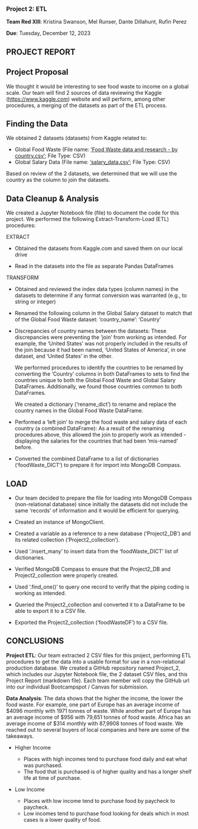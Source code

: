 ### Project 2: ETL

**Team Red XIII**: Kristina Swanson, Mel Runser, Dante Dillahunt, Rufin Perez

**Due**: Tuesday, December 12, 2023

## **PROJECT REPORT**

## Project Proposal

We thought it would be interesting to see food waste to income on a global scale.
Our team will find 2 sources of data reviewing the Kaggle (https://www.kaggle.com) website and will perform, among other procedures, a merging of the datasets as part of the ETL process.

## Finding the Data

We obtained 2 datasets (datasets) from Kaggle related to:
* Global Food Waste (File name: [‘Food Waste data and research - by country.csv’](https://www.kaggle.com/datasets/joebeachcapital/food-waste); File Type: CSV)
* Global Salary Data (File name: [‘salary_data.csv’](https://www.kaggle.com/datasets/zedataweaver/global-salary-data); File Type: CSV)

Based on review of the 2 datasets, we determined that we will use the country as the column to join the datasets. 

## Data Cleanup & Analysis

We created a Jupyter Notebook file (file) to document the code for this project. We performed the following Extract-Transform-Load (ETL) procedures:

EXTRACT
* Obtained the datasets from Kaggle.com and saved them on our local drive
  
* Read in the datasets into the file as separate Pandas DataFrames

TRANSFORM
* Obtained and reviewed the index data types (column names) in the datasets to determine if any format conversion was warranted (e.g., to string or integer)

* Renamed the following column in the Global Salary dataset to match that of the Global Food Waste dataset:
‘country_name’: ‘Country’

* Discrepancies of country names between the datasets:
These discrepancies were preventing the ‘join’ from working as intended. For example, the ‘United States’ was not properly included in the results of the join because it had been named, ‘United States of America’, in one dataset, and ‘United States’ in the other. 

  We performed procedures to identify the countries to be renamed by converting the ‘Country’ columns in both       DataFrames to sets to find the countries unique to both the Global Food Waste and Global Salary DataFrames.       Additionally, we found those countries common to both DataFrames.

  We created a dictionary (‘rename_dict’) to rename and replace the country names in the Global Food Waste          DataFrame. 

* Performed a ‘left join’ to merge the food waste and salary data of each country (a combined DataFrame):
As a result of the renaming procedures above, this allowed the join to properly work as intended - displaying the salaries for the countries that had been ‘mis-named’ before.

* Converted the combined DataFrame to a list of dictionaries (‘foodWaste_DICT’) to prepare it for import into MongoDB Compass.

## LOAD
* Our team decided to prepare the file for loading into MongoDB Compass (non-relational database) since initially the datasets did not include the same ‘records’ of information and it would be efficient for querying.

* Created an instance of MongoClient.

* Created a variable as a reference to a new database (‘Project2_DB’) and its related collection (‘Project2_collection’).

* Used ‘.insert_many’ to insert data from the ‘foodWaste_DICT’ list of dictionaries.

* Verified MongoDB Compass to ensure that the Project2_DB and Project2_collection were properly created.

* Used ‘.find_one()’ to query one record to verify that the piping coding is working as intended.

* Queried the Project2_collection and converted it to a DataFrame to be able to export it to a CSV file.

* Exported the Project2_collection (‘foodWasteDF’) to a CSV file.   

## CONCLUSIONS 

**Project ETL**:
Our team extracted 2 CSV files for this project, performing ETL procedures to get the data into a usable format for use in a non-relational production database. We created a GitHub repository named Project_2, which includes our Jupyter Notebook file, the 2 dataset CSV files, and this Project Report (markdown file). Each team member will copy the GitHub url into our individual Bootcampspot / Canvas for submission.

**Data Analysis**:
The data shows that the higher the income, the lower the food waste. For example, one part of Europe has an average income of $4096 monthly with 1971 tonnes of waste. While another part of Europe has an average income of $956 with 79,651 tonnes of food waste. Africa has an average income of $314 monthly with 87,9908 tonnes of food waste. We reached out to several buyers of local companies and here are some of the takeaways.

* Higher Income
  - Places with high incomes tend to purchase food daily and eat what was purchased.
  - The food that is purchased is of higher quality and has a longer shelf life at time of purchase.

* Low Income
  - Places with low income tend to purchase food by paycheck to paycheck.
  - Low incomes tend to purchase food looking for deals which in most cases is a lower quality of food. 
